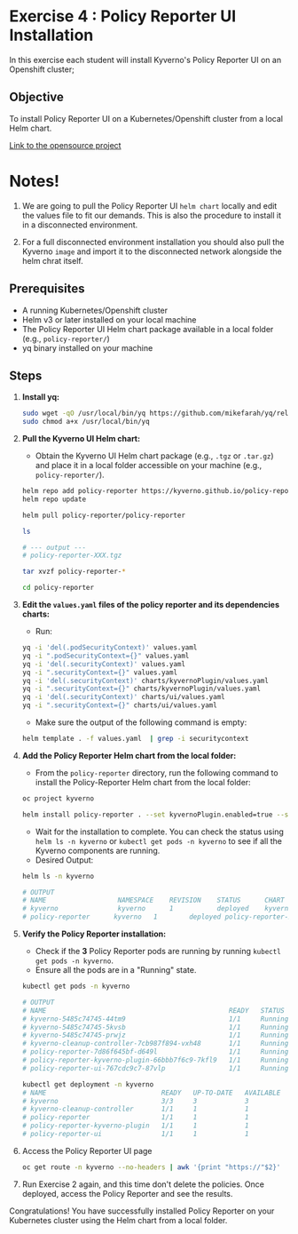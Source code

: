 # Exercise 4 : Policy Reporter UI Installation
In this exercise each student will install Kyverno's Policy Reporter UI on an Openshift cluster;

## Objective
To install Policy Reporter UI on a Kubernetes/Openshift cluster from a local Helm chart.

[Link to the opensource project](https://kyverno.github.io/policy-reporter/)

# Notes!
1. We are going to pull the Policy Reporter UI `helm chart` locally and edit the values file to fit our demands. This is also the procedure to install it in a disconnected environment.

2. For a full disconnected environment installation you should also pull the Kyverno `image` and import it to the disconnected network alongside the helm chrat itself.

## Prerequisites
- A running Kubernetes/Openshift cluster
- Helm v3 or later installed on your local machine
- The Policy Reporter UI Helm chart package available in a local folder (e.g., `policy-reporter/`)
- yq binary installed on your machine

## Steps
1. **Install yq:**
   ```bash
   sudo wget -qO /usr/local/bin/yq https://github.com/mikefarah/yq/releases/latest/download/yq_linux_amd64
   sudo chmod a+x /usr/local/bin/yq
   ```

2. **Pull the Kyverno UI Helm chart:**
   - Obtain the Kyverno UI Helm chart package (e.g., `.tgz` or `.tar.gz`) and place it in a local folder accessible on your machine (e.g., `policy-reporter/`).
   ```bash
   helm repo add policy-reporter https://kyverno.github.io/policy-reporter
   helm repo update

   helm pull policy-reporter/policy-reporter
   
   ls 

   # --- output ---
   # policy-reporter-XXX.tgz 

   tar xvzf policy-reporter-*
   
   cd policy-reporter
   ```

4. **Edit the `values.yaml` files of the policy reporter and its dependencies charts:**
   - Run:
   ```bash
   yq -i 'del(.podSecurityContext)' values.yaml
   yq -i ".podSecurityContext={}" values.yaml
   yq -i 'del(.securityContext)' values.yaml
   yq -i ".securityContext={}" values.yaml
   yq -i 'del(.securityContext)' charts/kyvernoPlugin/values.yaml
   yq -i ".securityContext={}" charts/kyvernoPlugin/values.yaml
   yq -i 'del(.securityContext)' charts/ui/values.yaml
   yq -i ".securityContext={}" charts/ui/values.yaml
   ```
   - Make sure the output of the following command is empty:
   ```bash
   helm template . -f values.yaml  | grep -i securitycontext
   ```

5. **Add the Policy Reporter Helm chart from the local folder:**
   - From the `policy-reporter` directory, run the following command to install the Policy-Reporter Helm chart from the local folder:
   ```bash
   oc project kyverno
   
   helm install policy-reporter . --set kyvernoPlugin.enabled=true --set ui.enabled=true --set ui.plugins.kyverno=true -n kyverno
   ```
   - Wait for the installation to complete. You can check the status using `helm ls -n kyverno` or `kubectl get pods -n kyverno` to see if all the Kyverno components are running.
   - Desired Output:
   ```bash
   helm ls -n kyverno

   # OUTPUT
   # NAME   	           NAMESPACE	REVISION	STATUS  	CHART        	          APP VERSION
   # kyverno	           kyverno  	1       	deployed	kyverno-x.x.x	          x.x.x     
   # policy-reporter      kyverno   1        deployed policy-reporter-x.x.x    x.x.x
   ```
6. **Verify the Policy Reporter installation:**
   - Check if the **3** Policy Reporter pods are running by running `kubectl get pods -n kyverno`.
   - Ensure all the pods are in a "Running" state.
   ```bash
   kubectl get pods -n kyverno

   # OUTPUT
   # NAME                                              READY   STATUS 
   # kyverno-5485c74745-44tm9                          1/1     Running
   # kyverno-5485c74745-5kvsb                          1/1     Running
   # kyverno-5485c74745-prwjz                          1/1     Running
   # kyverno-cleanup-controller-7cb987f894-vxh48       1/1     Running
   # policy-reporter-7d86f645bf-d649l                  1/1     Running
   # policy-reporter-kyverno-plugin-66bbb7f6c9-7kfl9   1/1     Running
   # policy-reporter-ui-767cdc9c7-87vlp                1/1     Running
   
   kubectl get deployment -n kyverno
   # NAME                             READY   UP-TO-DATE   AVAILABLE   
   # kyverno                          3/3     3            3           
   # kyverno-cleanup-controller       1/1     1            1           
   # policy-reporter                  1/1     1            1           
   # policy-reporter-kyverno-plugin   1/1     1            1           
   # policy-reporter-ui               1/1     1            1           

   
   ```

7. Access the Policy Reporter UI page
   ```bash
   oc get route -n kyverno --no-headers | awk '{print "https://"$2}'
   ```

8. Run Exercise 2 again, and this time don't delete the policies. Once deployed, access the Policy Reporter and see the results.

Congratulations! You have successfully installed Policy Reporter on your Kubernetes cluster using the Helm chart from a local folder.

